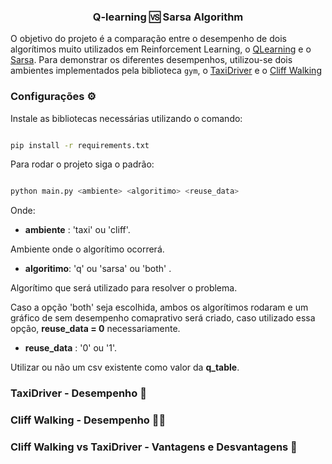 <div align='center'>
  <h3>
    Q-learning 🆚️ Sarsa Algorithm 
  </h3>
</div>

O objetivo do projeto é a comparação entre o desempenho de dois algorítimos muito utilizados em Reinforcement Learning, o [QLearning](https://www.simplilearn.com/tutorials/machine-learning-tutorial/what-is-q-learning) e o [Sarsa](https://towardsdatascience.com/reinforcement-learning-with-sarsa-a-good-alternative-to-q-learning-algorithm-bf35b209e1c). Para demonstrar os diferentes desempenhos, utilizou-se dois ambientes implementados pela biblioteca `gym`, o [TaxiDriver](https://www.gymlibrary.dev/environments/toy_text/taxi/) e o [Cliff Walking](https://www.gymlibrary.dev/environments/toy_text/cliff_walking/)

### Configurações ⚙️

Instale as bibliotecas necessárias utilizando o comando:

```bash

pip install -r requirements.txt

```

Para rodar o projeto siga o padrão:

```bash

python main.py <ambiente> <algoritimo> <reuse_data>

```

Onde:

- **ambiente** : 'taxi' ou 'cliff'. 

Ambiente onde o algorítimo ocorrerá.

- **algoritimo**: 'q' ou 'sarsa' ou 'both' . 

Algorítimo que será utilizado para resolver o problema. 

Caso a opção 'both' seja escolhida, ambos os algorítimos rodaram e um gráfico de sem desempenho comaprativo será criado, caso utilizado essa opção, **reuse_data = 0** necessariamente.

- **reuse_data** : '0' ou '1'. 

Utilizar ou não um csv existente como valor da **q_table**. 

### TaxiDriver - Desempenho 🚕️

### Cliff Walking - Desempenho 🧙‍♂️️

### Cliff Walking vs  TaxiDriver - Vantagens e Desvantagens 📌️ 
